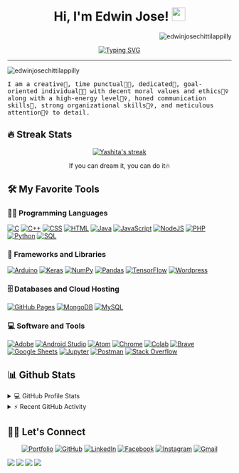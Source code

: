 <h1 align="center">
Hi, I'm Edwin Jose!
  <img src="https://media.giphy.com/media/hvRJCLFzcasrR4ia7z/giphy.gif" width="30"></h1>
 <img src="https://komarev.com/ghpvc/?username=edwinjosechittilappilly&label=Profile%20Views&color=0e75b6&style=flat" align='right' alt="edwinjosechittilappilly" />
<!--  <img src="https://gpvc.arturio.dev/edwinjosechittilappilly" alt="Profile views" align='right'/> <a href="https://github.com/edwinjosechittilappilly/edwinjosechittilappilly/"> </a> update  -->

<br/>

<!-- Typing SVG by DenverCoder1 - https://github.com/DenverCoder1/readme-typing-svg -->
<p align="center">
  <a href="https://git.io/typing-svg"><img src="https://readme-typing-svg.demolab.com?font=Fira+Code&pause=1000&width=435&lines=PhD+Computer+Science+Student;Quantum+computing+%7C+AIML+Enthusiast" alt="Typing SVG" /></a>

<hr/>
<!-- [![](https://raw.githubusercontent.com/edwinjosechittilappilly/edwinjosechittilappilly/master/profile-summary-card-output/nord_bright/0-profile-details.svg)](https://github.com/edwinjosechittilappilly/) -->
 <img src="https://raw.githubusercontent.com/edwinjosechittilappilly/edwinjosechittilappilly/master/profile-summary-card-output/nord_bright/0-profile-details.svg" align='center' alt="edwinjosechittilappilly" />
 </p>
<samp>
I am a creative🎡, time punctual👩‍🎓, dedicated🎯, goal-oriented individual👩‍💻 with decent moral values and ethics🙇‍♀️ along with a high-energy level🤹‍♀️, honed communication skills👐, strong organizational skills👮‍♀️, and meticulous attention🕵️‍♀️ to detail.
</samp>

## 🔥 Streak Stats

<!-- GitHub Readme Streak Stats - https://github.com/DenverCoder1/github-readme-streak-stats -->
<p align="center">
  <a href="https://github.com/DenverCoder1/github-readme-streak-stats">
    <img title="🔥 Get streak stats for your profile at git.io/streak-stats" alt="Yashita's streak" src="https://github-readme-streak-stats.herokuapp.com/?user=edwinjosechittilappilly&theme=monokai-metallian&hide_border=true"/>
  </a>
  <p align="center"> If you can dream it, you can do it🔥 </p>
</p>

## 🛠️ My Favorite Tools

### 👨‍💻 Programming Languages

<p>
    <a href="https://github.com/search?q=user%3ADenverCoder1+is%3Arepo+language%3Ac"><img alt="C" src="https://img.shields.io/badge/C%20-%232370ED.svg?logo=c&logoColor=white"></a>
    <a href="https://github.com/search?q=user%3ADenverCoder1+is%3Arepo+language%3Acpp"><img alt="C++" src="https://img.shields.io/badge/C++%20-%2300599C.svg?logo=c%2B%2B&logoColor=white"></a>
    <a href="https://github.com/search?q=user%3ADenverCoder1+is%3Arepo+language%3Acss"><img alt="CSS" src="https://img.shields.io/badge/CSS%20-%231572B6.svg?logo=css3&logoColor=white"></a>
    <a href="https://github.com/search?q=user%3ADenverCoder1+is%3Arepo+language%3Ahtml"><img alt="HTML" src="https://img.shields.io/badge/HTML%20-%23E34F26.svg?logo=html5&logoColor=white"></a>
    <a href="https://github.com/search?q=user%3ADenverCoder1+is%3Arepo+language%3Ajava"><img alt="Java" src="https://img.shields.io/badge/Java-%23007396.svg?logo=java&logoColor=white"></a>
    <a href="https://github.com/search?q=user%3ADenverCoder1+is%3Arepo+language%3Ajavascript"><img alt="JavaScript" src="https://img.shields.io/badge/JavaScript%20-%23F7DF1E.svg?logo=javascript&logoColor=black"></a>
    <a href="https://github.com/search?q=user%3ADenverCoder1+is%3Arepo+language%3Ajavascript"><img alt="NodeJS" src="https://img.shields.io/badge/Node.js%20-%2343853D.svg?logo=node.js&logoColor=white"></a>
    <a href="https://github.com/search?q=user%3ADenverCoder1+is%3Arepo+language%3Aphp"><img alt="PHP" src="https://img.shields.io/badge/PHP-%23777BB4.svg?logo=php&logoColor=white"></a>
    <a href="https://github.com/search?q=user%3ADenverCoder1+is%3Arepo+language%3Apython"><img alt="Python" src="https://img.shields.io/badge/Python%20-%2314354C.svg?logo=python&logoColor=white"></a>
    <a href="https://github.com/search?q=user%3ADenverCoder1+is%3Arepo+language%3Asql"><img alt="SQL" src="https://img.shields.io/badge/SQL%20-%23025E8C.svg?logo=amazon-dynamodb&logoColor=white"></a>

### 🧰 Frameworks and Libraries

<p>
    <a href="#"><img alt="Arduino" src="https://img.shields.io/badge/-Arduino-00979D?logo=Arduino&logoColor=white"></a>
    <a href="#"><img alt="Keras" src="https://img.shields.io/badge/Keras%20-%23D00000.svg?logo=Keras&logoColor=white"></a>
    <a href="#"><img alt="NumPy" src="https://img.shields.io/badge/Numpy%20-%23013243.svg?logo=numpy&logoColor=white"></a>
    <a href="#"><img alt="Pandas" src="https://img.shields.io/badge/Pandas%20-%23150458.svg?logo=pandas&logoColor=white"></a>
<!--     <a href="#"><img alt="React" src="https://img.shields.io/badge/React%20-%2320232a.svg?logo=react&logoColor=%2361DAFB"></a> -->
    <a href="#"><img alt="TensorFlow" src="https://img.shields.io/badge/TensorFlow%20-%23FF6F00.svg?logo=TensorFlow&logoColor=white"></a>
    <a href="#"><img alt="Wordpress" src="https://img.shields.io/badge/Wordpress-21759B?logo=wordpress&logoColor=white"></a>
</p>

### 🗄️ Databases and Cloud Hosting

<p>
    <a href="#"><img alt="GitHub Pages" src="https://img.shields.io/badge/GitHub%20Pages-%23327FC7.svg?logo=github&logoColor=white"></a>
<!--     <a href="#"><img alt="Heroku" src="https://img.shields.io/badge/Heroku%20-%23430098.svg?logo=heroku&logoColor=white"></a> -->
    <a href="#"><img alt="MongoDB" src ="https://img.shields.io/badge/MongoDB-%234ea94b.svg?logo=mongodb&logoColor=white"></a>
    <a href="#"><img alt="MySQL" src="https://img.shields.io/badge/MySQL-%2300f.svg?logo=mysql&logoColor=white"></a>
<!--     <a href="#"><img alt="Firebase" src ="https://img.shields.io/badge/Firebase-%23316192.svg?logo=firebase&logoColor=white"></a> -->
</p>

### 💻 Software and Tools

<p>
    <a href="#"><img alt="Adobe" src="https://img.shields.io/badge/Adobe%20-%23FF0000.svg?logo=adobe&logoColor=white"></a>
    <a href="#"><img alt="Android Studio" src="https://img.shields.io/badge/Android%20Studio-008678.svg?logo=android-studio&logoColor=white"></a>
    <a href="#"><img alt="Atom" src="https://img.shields.io/badge/Atom-3DDC84?logo=atom&logoColor=white"></a>
    <a href="#"><img alt="Chrome" src="https://img.shields.io/badge/Chrome-3DDC84?logo=google-chrome&logoColor=white"></a>
    <a href="#"><img alt="Colab" src="https://img.shields.io/badge/Colab-00b56a.svg?logo=google-colab&logoColor=white"></a>
    <a href="#"><img alt="Brave" src="https://img.shields.io/badge/-Brave-FB542B?logo=brave&logoColor=white"></a>
<!--     <a href="#"><img alt="Codepen" src="https://img.shields.io/badge/Codepen-000000.svg?logo=codepen&logoColor=white"></a> -->
<!--     <a href="#"><img alt="Dark Reader" src="https://img.shields.io/badge/-Dark%20Reader-141E24?logo=dark-reader&logoColor=white"></a>
    <a href="#"><img alt="Git" src="https://img.shields.io/badge/Git%20-%23F05033.svg?logo=git&logoColor=white"></a> -->
    <a href="#"><img alt="Google Sheets" src="https://img.shields.io/badge/Google%20Sheets%20-%2334A853.svg?logo=google%20sheets&logoColor=white"></a>
    <a href="#"><img alt="Jupyter" src="https://img.shields.io/badge/Jupyter%20-%23F37626.svg?logo=Jupyter&logoColor=white"></a>
    <a href="#"><img alt="Postman" src="https://img.shields.io/badge/Postman-FF6C37?logo=postman&logoColor=white"></a>
    <a href="#"><img alt="Stack Overflow" src="https://img.shields.io/badge/-Stack%20Overflow-FE7A16?logo=stack-overflow&logoColor=white"></a>
<!--     <a href="#"><img alt="Sublime Text" src="https://img.shields.io/badge/-Sublime%20Text-302E31?logo=sublime-text&logoColor=white"></a>
    <a href="#"><img alt="Visual Studio Code" src="https://img.shields.io/badge/Visual%20Studio%20Code-0078d7.svg?logo=visual-studio-code&logoColor=white"></a> -->
</p>

## 📊 Github Stats

<!-- https://github.com/anuraghazra/github-readme-stats -->
<details> 
  <summary>💻 GitHub Profile Stats</summary>
  <br/>
    <a href="https://github.com/anuraghazra/github-readme-stats"><img alt="Yashita's Github Stats" src="https://github-readme-stats.vercel.app/api?username=edwinjosechittilappilly&show_icons=true&count_private=true&theme=react&hide_border=true&bg_color=1F222E&title_color=F85D7F&icon_color=F8D866" height="192px"/></a>
  <a href="https://github.com/anuraghazra/github-readme-stats"><img alt="Yashita's Top Languages" src="https://github-readme-stats.vercel.app/api/top-langs/?username=edwinjosechittilappilly&langs_count=8&layout=compact&theme=react&hide_border=true&bg_color=1F222E&title_color=F85D7F&icon_color=F8D866" height="192px"/></a>
  <br/>
  <b>Note:</b> Top languages is only a metric of the languages my public code consists of and doesn't reflect experience or skill level.
</details>

<!-- https://github.com/ashutosh00710/github-readme-activity-graph -->
<details>
  <summary>⚡ Recent GitHub Activity</summary>
  <br/>
   <a href="https://github.com/ashutosh00710/github-readme-activity-graph"><img alt="Yashita's Activity Graph" src="https://github-readme-activity-graph.vercel.app/graph?username=edwinjosechittilappilly&bg_color=1F222E&color=F8D866&line=F85D7F&point=FFFFFF&hide_border=true" />
   
<!--    [![Edwin's github activity graph](https://github-readme-activity-graph.vercel.app/graph?username=edwinjosechittilappilly)](https://github.com/ashutosh00710/github-readme-activity-graph) -->
   </a>
  <br/>
</details>

<!-- https://github.com/sisodiya2421 -->

## 🙋‍♀️ Let's Connect

<p align="center">
	<a href="https://edwinjosechittilappilly.github.io/" target="_blank"><img src="https://img.icons8.com/bubbles/50/000000/web.png" alt="Portfolio"/></a>
	<a href="https://github.com/edwinjosechittilappilly" target="_blank"><img src="https://img.icons8.com/bubbles/50/000000/github.png" alt="GitHub"/></a>
	<a href="https://www.linkedin.com/in/edwinjosechittilappilly/" target="_blank"><img src="https://img.icons8.com/bubbles/50/000000/linkedin.png" alt="LinkedIn"/></a>
	<a href="https://www.facebook.com/edwinjosechittilappilly/" target="_blank"><img src="https://img.icons8.com/bubbles/50/000000/facebook-new.png" alt="Facebook"/></a>
	<a href="https://www.instagram.com/edwinjosechittilappilly/" target="_blank"><img src="https://img.icons8.com/bubbles/50/000000/instagram.png" alt="Instagram"/></a>
	<a href="mailto:edwinjose900@gmail.com" target="_blank"><img src="https://img.icons8.com/bubbles/50/000000/gmail.png" alt="Gmail"/></a>
</p>




[![](https://raw.githubusercontent.com/edwinjosechittilappilly/edwinjosechittilappilly/master/profile-summary-card-output/nord_bright/1-repos-per-language.svg)](https://github.com/edwinjosechittilappilly/) [![](https://raw.githubusercontent.com/edwinjosechittilappilly/edwinjosechittilappilly/master/profile-summary-card-output/nord_bright/2-most-commit-language.svg)](https://github.com/edwinjosechittilappilly/)
[![](https://raw.githubusercontent.com/edwinjosechittilappilly/edwinjosechittilappilly/master/profile-summary-card-output/nord_bright/3-stats.svg)](https://github.com/edwinjosechittilappilly/) [![](https://raw.githubusercontent.com/edwinjosechittilappilly/edwinjosechittilappilly/master/profile-summary-card-output/nord_bright/4-productive-time.svg)](https://github.com/edwinjosechittilappilly/)


